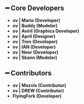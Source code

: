 ## ━ Core Developers

* **ov | Mario (Developer)**
* **ov | Buddy (Modeler)**
* **ov | Aviril (Graphics Developer)**
* **ov | April (Designer)**
* **ov | Tron (Developer)**
* **ov | IAN (Developer)**
* **ov | Neor (Developer)**
* **ov | Skann (Modeler)**

## ━ Contributors

* **ov | Mazvis (Contributor)**
* **ov | DREW (Contributor)**
* **FlyingFork (Developer)**
